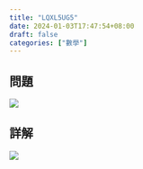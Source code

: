 ```yaml
---
title: "LQXL5UG5"
date: 2024-01-03T17:47:54+08:00
draft: false
categories: ["數學"]
---
```

<!--more-->

## 問題
<img src="/posts/solution/LQXL5UG5-q.png">

## 詳解
<img src="/posts/solution/LQXL5UG5-sol.png">

